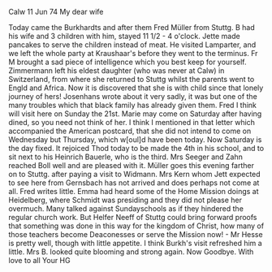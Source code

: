  Calw 11 Jun 74
My dear wife

Today came the Burkhardts and after them Fred Müller from Stuttg. B had his wife and 3 children with him, stayed 11 1/2 - 4 o'clock. Jette made pancakes to serve the children instead of meat. He visited Lamparter, and we left the whole party at Kraushaar's before they went to the terminus. Fr M brought a sad piece of intelligence which you best keep for yourself. Zimmermann left his eldest daughter (who was never at Calw) in Switzerland, from where she returned to Stuttg whilst the parents went to Engld and Africa. Now it is discovered that she is with child since that lonely journey of hers! Josenhans wrote about it very sadly, it was but one of the many troubles which that black family has already given them. 
Fred I think will visit here on Sunday the 21st. Marie may come on Saturday after having dined, so you need not think of her. I think I mentioned in that letter which accompanied the American postcard, that she did not intend to come on Wednesday but Thursday, which w[oul]d have been today. Now Saturday is the day fixed. It rejoiced Thod today to be made the 4th in his school, and to sit next to his Heinrich Bauerle, who is the third. 
Mrs Seeger and Zahn reached Boll well and are pleased with it. Müller goes this evening farther on to Stuttg. after paying a visit to Widmann. Mrs Kern whom Jett expected to see here from Gernsbach has not arrived and does perhaps not come at all. Fred writes little. Emma had heard some of the Home Mission doings at Heidelberg, where Schmidt was presiding and they did not please her overmuch. Many talked against Sundayschools as if they hindered the regular church work. But Helfer Neeff of Stuttg could bring forward proofs that something was done in this way for the kingdom of Christ, how many of those teachers become Deaconesses or serve the Mission now! - Mr Hesse is pretty well, though with little appetite. I think Burkh's visit refreshed him a little. Mrs B. looked quite blooming and strong again. 
Now Goodbye. With love to all
 Your HG
